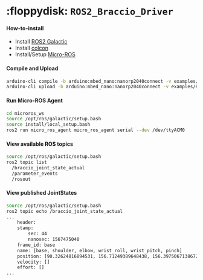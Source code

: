 :floppydisk: `ROS2_Braccio_Driver`
==================================
#### How-to-install
* Install [ROS2 Galactic](https://docs.ros.org/en/galactic/Installation/Ubuntu-Install-Debians.html)
* Install [colcon](https://colcon.readthedocs.io/en/released/user/installation.html)
* Install/Setup [Micro-ROS](https://micro.ros.org/docs/tutorials/core/teensy_with_arduino)

#### Compile and Upload
```bash
arduino-cli compile -b arduino:mbed_nano:nanorp2040connect -v examples/ROS2_Braccio_Driver
arduino-cli upload -b arduino:mbed_nano:nanorp2040connect -v examples/ROS2_Braccio_Driver -p /dev/ttyACM0
```
#### Run Micro-ROS Agent
```bash
cd microros_ws
source /opt/ros/galactic/setup.bash
source install/local_setup.bash
ros2 run micro_ros_agent micro_ros_agent serial --dev /dev/ttyACM0
```
#### View available ROS topics
```bash
source /opt/ros/galactic/setup.bash
ros2 topic list
  /braccio_joint_state_actual
  /parameter_events
  /rosout
```
#### View published JointStates
```bash
source /opt/ros/galactic/setup.bash
ros2 topic echo /braccio_joint_state_actual
...
    header:
    stamp:
        sec: 44
        nanosec: 1567475040
    frame_id: base
    name: [base, shoulder, elbow, wrist_roll, wrist_pitch, pinch]
    position: [90.32624816894531, 156.71249389648438, 156.3975067138672, 157.34249877929688, 24.885000228881836, 153.7987518310547]
    velocity: []
    effort: []
...
```
